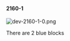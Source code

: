 #### 2160-1
![dev-2160-1-0.png](https://github.com/lil-lab/nlvr/raw/master/nlvr/dev/images/2/dev-2160-1-0.png "dev-2160-1-0.png")

There are 2 blue blocks